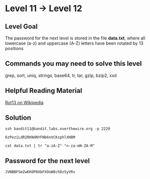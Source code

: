 # Level 11 → Level 12

## Level Goal
The password for the next level is stored in the file **data.txt**, where all lowercase (a-z) and uppercase (A-Z) letters have been rotated by 13 positions

## Commands you may need to solve this level
grep, sort, uniq, strings, base64, tr, tar, gzip, bzip2, xxd

## Helpful Reading Material
[Rot13 on Wikipedia](https://en.wikipedia.org/wiki/Rot13)<br />


## Solution
```
ssh bandit11@bandit.labs.overthewire.org -p 2220
```
```
6zPeziLdR2RKNdNYFNb6nVCKzphlXHBM
```
```
cat data.txt | tr "a-zA-Z" "n-za-mN-ZA-M"
```

## Password for the next level
```
JVNBBFSmZwKKOP0XbFXOoW8chDz5yVRv
```
